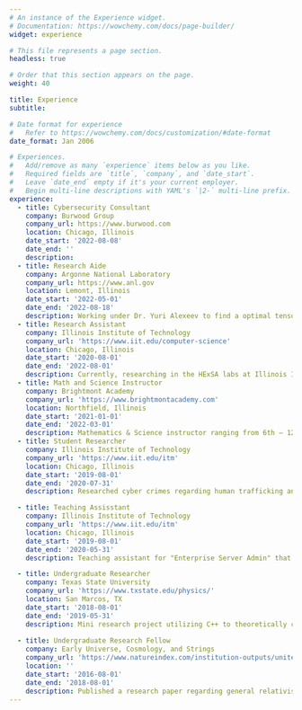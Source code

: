 ```yaml
---
# An instance of the Experience widget.
# Documentation: https://wowchemy.com/docs/page-builder/
widget: experience

# This file represents a page section.
headless: true

# Order that this section appears on the page.
weight: 40

title: Experience
subtitle:

# Date format for experience
#   Refer to https://wowchemy.com/docs/customization/#date-format
date_format: Jan 2006

# Experiences.
#   Add/remove as many `experience` items below as you like.
#   Required fields are `title`, `company`, and `date_start`.
#   Leave `date_end` empty if it's your current employer.
#   Begin multi-line descriptions with YAML's `|2-` multi-line prefix.
experience:
  - title: Cybersecurity Consultant 
    company: Burwood Group 
    company_url: https://www.burwood.com
    location: Chicago, Illinois
    date_start: '2022-08-08'
    date_end: ''
    description:  
  - title: Research Aide 
    company: Argonne National Laboratory
    company_url: https://www.anl.gov
    location: Lemont, Illinois
    date_start: '2022-05-01'
    date_end: '2022-08-18'
    description: Working under Dr. Yuri Alexeev to find a optimal tensor contraction on Argonne-developed tensor network quantum simulator QTensor. This invovles in developing a parallel optimizer written in Julia to find an optimal tensor contraction sequenes for large problems requiring running on Polaris and Aurora supercomputers. The overall goal is to find the optimal tensor contraction sequences for quantum supremacy Sycamore and QAOA quantum circuits to demonstrate quantum advantage. 
  - title: Research Assistant
    company: Illinois Institute of Technology
    company_url: 'https://www.iit.edu/computer-science'
    location: Chicago, Illinois
    date_start: '2020-08-01'
    date_end: '2022-08-01'
    description: Currently, researching in the HExSA labs at Illinois Institute of Technology under the advisement of Dr. Kyle Hale. In the HExSA lab, the various reserach projects that I am invovled in are in regards to distributed computing, operating systems, and programming languages. I also work under Dr. Stefan Muller, where we utilized WCET (Worst Case Execution Time) such as OTAWA and RAML that analyzed ARM binaries with OCaml programs that effectively generates an approximation of code execution timing in higher level languages such as Python, C++, etc. This provides a cost effective way of looking at higher level lanuage's computation times without having to actually run them or have possible errors that may arise to be looked at manually that may end up saving costs. In addition, this included verfication of sequential and concurrent programs. This automation are comparable to manually checking each case inside OCaml programs and we are currently working on explaing this work for various programs. I am also running simulations using the Sniper platform for dynamic enivornments with remote cores as well as in edge computing cases where I am currently leveraging programming language techniques and using custom made virtual machines as a test bay to simulate a highly dynamic network. This consits of utilizing a custom interpreter with a stack machine to be able to calculate the cost in a real world scenario.  
  - title: Math and Science Instructor
    company: Brightmont Academy
    company_url: 'https://www.brightmontacademy.com'
    location: Northfield, Illinois 
    date_start: '2021-01-01'
    date_end: '2022-03-01'
    description: Mathematics & Science instructor ranging from 6th – 12th grade in a variety of classes. All classes were taught at an accredited academy in a private one-on-one setting. This also included writing reports on each student and making sure they were pacing on schedule in each topic with excellent understanding of the subject being instructed. Courses were taught in-person and remotely.  The course technology was completed through google meets and offered private tutoring in a one-on-one settings. The courses that were instructed are Algebra I, Algebra II, Honors Geometry, Pre-Calculus, AP Calculus, Environmental Science, Biology, AP Biology, AP Chemistry, and AP Physics.
  - title: Student Researcher
    company: Illinois Institute of Technology
    company_url: 'https://www.iit.edu/itm'
    location: Chicago, Illinois
    date_start: '2019-08-01'
    date_end: '2020-07-31'
    description: Researched cyber crimes regarding human trafficking and child predators analyzing their methods of encryption and steganography techniques to conduct their criminal activities under the advisement of Mr. Louis McHugh IV. Conducted a mini research project into supply chain attacks, where he conducted a case study into the various methodology that make a supply chain attack successful. This required analyzing a number of major cyber breaches from Equifax, Target, and various ATMs in Eastern Europe.

  - title: Teaching Assisstant
    company: Illinois Institute of Technology
    company_url: 'https://www.iit.edu/itm'
    location: Chicago, Illinois
    date_start: '2019-08-01'
    date_end: '2020-05-31'
    description: Teaching assistant for "Enterprise Server Admin" that involved grading, evaluating, and lecturing during the Spring of 2020. This role required him to be knowledgeable in Windows 2012/R2 servers. This included on how to set up, implementation, and troubleshoot the server. Taught the course when professor was unavailable, grade and evaluate student knowledge on different topics in the course, and overall offered services to ensure that each students succeed and understood each topic. Teaching assistant for, "Data Networks and the Internet" that involved grading, evaluating, and lecturing during the Fall 2020 and Spring 2020. This role required to be technically proficient in network design, theory, and implementation. This included an in depth knowledge of various network topologies, TCP/UDP ports, and the OSI model. Proctor exams and make 

  - title: Undergraduate Researcher
    company: Texas State University
    company_url: 'https://www.txstate.edu/physics/'
    location: San Marcos, TX
    date_start: '2018-08-01'
    date_end: '2019-05-31'
    description: Mini research project utilizing C++ to theoretically calculate and model the decay of cube satellites in the atmosphere. This resulted in constructing a GUI interface to make the program user friendly. This included having weekly meetings to discuss about the project and current astrophysics phenomenons that may have any affect on the cube satellites.
    
  - title: Undergraduate Research Fellow
    company: Early Universe, Cosmology, and Strings
    company_url: 'https://www.natureindex.com/institution-outputs/united-states-of-america-usa/early-universe-cosmology-and-strings-group-eucos-baylor-university/5bdb3c92119bee7e0268b336'
    location: ''
    date_start: '2016-08-01'
    date_end: '2018-08-01'
    description: Published a research paper regarding general relativist invariants of black holes, worm holes and the Alcubierre metric. Computer programming and direct mathematical analysis is applied. Utilize C++, Python, and analyzed FORTRAN code to complete our paper. Hand calculated tensors to make sure the computer code was giving the correct values. Utilized R to investigate the theory of negative probability and quasi-distributions.
---
```

